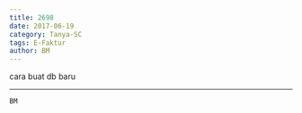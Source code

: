 ```yaml
---
title: 2698
date: 2017-06-19
category: Tanya-SC
tags: E-Faktur
author: BM
---
```


cara buat db baru

---



`BM`
